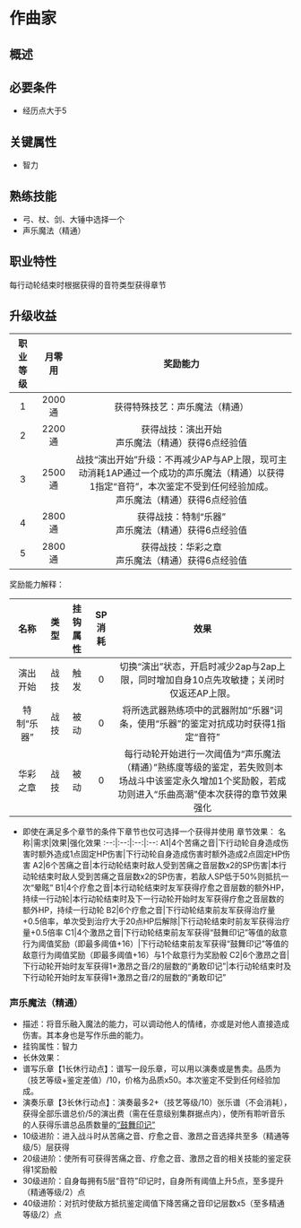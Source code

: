 # 作曲家

## 概述



## 必要条件

* 经历点大于5

## 关键属性

* 智力

## 熟练技能

* 弓、杖、剑、大锤中选择一个
* 声乐魔法（精通）

## 职业特性

每行动轮结束时根据获得的音符类型获得章节

## 升级收益

职业等级|月零用|奖励能力
:--:|:--:|:--:
1|2000通|获得特殊技艺：声乐魔法（精通）
2|2200通|获得战技：演出开始<br>声乐魔法（精通）获得6点经验值
3|2500通|战技“演出开始”升级：不再减少AP与AP上限，现可主动消耗1AP通过一个成功的声乐魔法（精通）以获得1指定“音符”，本次鉴定不受到任何经验加成。<br>声乐魔法（精通）获得6点经验值
4|2800通|获得战技：特制“乐器”<br>声乐魔法（精通）获得6点经验值
5|2800通|获得战技：华彩之章<br>声乐魔法（精通）获得6点经验值

奖励能力解释：

名称|类型|挂钩属性|SP消耗|效果
:--:|:--:|:--:|:--:|:--:
演出开始|战技|触发|0|切换“演出”状态，开启时减少2ap与2ap上限，同时增加自身10点先攻敏捷；关闭时仅返还AP上限。
特制“乐器”|战技|被动|0|将所选武器熟练项中的武器附加“乐器”词条，使用“乐器”的鉴定对抗成功时获得1指定“音符”
华彩之章|战技|被动|0|每行动轮开始进行一次阈值为“声乐魔法（精通）”熟练度等级的鉴定，若失败则本场战斗中该鉴定永久增加1个奖励骰，若成功则进入“乐曲高潮”使本次获得的章节效果强化

* 即使在满足多个章节的条件下章节也仅可选择一个获得并使用
章节效果：
名称|需求|效果|强化效果
:--:|:--:|:--:|:--:
A1|4个苦痛之音|下行动轮自身造成伤害时额外造成1点固定HP伤害|下行动轮自身造成伤害时额外造成2点固定HP伤害
A2|6个苦痛之音|本行动轮结束时敌人受到苦痛之音层数x2的SP伤害|本行动轮结束时敌人受到苦痛之音层数x2的SP伤害，若敌人SP低于50%则抵抗一次“晕眩”
B1|4个疗愈之音|本行动轮结束时友军获得疗愈之音层数的额外HP，持续一行动轮|本行动轮结束时及下一行动轮开始时友军获得疗愈之音层数的额外HP，持续一行动轮
B2|6个疗愈之音|下行动轮结束前友军获得治疗量+0.5倍率，单次受到治疗大于20点HP后解除|下行动轮结束时前友军获得治疗量+0.5倍率
C1|4个激昂之音|下行动轮结束前友军获得“鼓舞印记”等值的敌意行为阈值奖励（即最多阈值+16）|下行动轮结束前友军获得“鼓舞印记”等值的敌意行为阈值奖励（即最多阈值+16）与1个敌意行为奖励骰
C2|6个激昂之音|下行动轮开始时友军获得1+激昂之音/2的层数的“勇敢印记”|本行动轮结束时及下行动轮开始时友军获得1+激昂之音/2的层数的“勇敢印记”

### 声乐魔法（精通）

* 描述：将音乐融入魔法的能力，可以调动他人的情绪，亦或是对他人直接造成伤害。其本身也是写作乐曲的能力。
* 挂钩属性：智力
* 长休效果：
* 谱写乐章【1长休行动点】：谱写一段乐章，可以用以演奏或是售卖。品质为（技艺等级+鉴定差值）/10，价格为品质x50。本次鉴定不受到任何经验加成。
* 演奏乐章【3长休行动点】：演奏最多2+（技艺等级/10）张乐谱（不会消耗），获得全部乐谱总价/5的演出费（需在任意级别集群据点内），使所有聆听音乐的人获得乐谱总品质数量的<a href="../../status/mark/#鼓舞印记" target="_blank">“鼓舞印记”</a>
* 10级进阶：进入战斗时从苦痛之音、疗愈之音、激昂之音选择共至多（精通等级/5）层获得
* 20级进阶：使所有可获得苦痛之音、疗愈之音、激昂之音的相关技能的鉴定获得1奖励骰
* 30级进阶：自身每拥有5层“音符”印记时，自身所有阈值上升5点，至多提升（精通等级/2）点
* 40级进阶：对抗时使敌方抵抗鉴定阈值下降苦痛之音印记层数x5（至多精通等级/2）点
